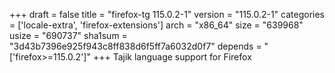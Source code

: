 +++
draft = false
title = "firefox-tg 115.0.2-1"
version = "115.0.2-1"
categories = ['locale-extra', 'firefox-extensions']
arch = "x86_64"
size = "639968"
usize = "690737"
sha1sum = "3d43b7396e925f943c8ff838d6f5ff7a6032d0f7"
depends = "['firefox>=115.0.2']"
+++
Tajik language support for Firefox